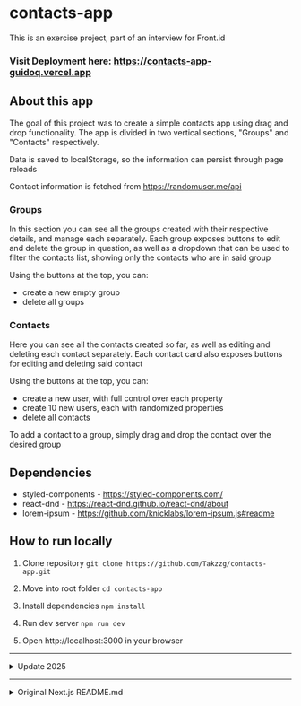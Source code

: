 # contacts-app

This is an exercise project, part of an interview for Front.id

### Visit Deployment here: https://contacts-app-guidoq.vercel.app

## About this app

The goal of this project was to create a simple contacts app using drag and drop functionality. The app is divided in two vertical sections, "Groups" and "Contacts" respectively.

Data is saved to localStorage, so the information can persist through page reloads

Contact information is fetched from https://randomuser.me/api

### Groups

In this section you can see all the groups created with their respective details, and manage each separately. Each group exposes buttons to edit and delete the group in question, as well as a dropdown that can be used to filter the contacts list, showing only the contacts who are in said group

Using the buttons at the top, you can:
- create a new empty group
- delete all groups

### Contacts

Here you can see all the contacts created so far, as well as editing and deleting each contact separately. Each contact card also exposes buttons for editing and deleting said contact

Using the buttons at the top, you can:
- create a new user, with full control over each property
- create 10 new users, each with randomized properties
- delete all contacts

To add a contact to a group, simply drag and drop the contact over the desired group

## Dependencies

- styled-components - https://styled-components.com/
- react-dnd - https://react-dnd.github.io/react-dnd/about
- lorem-ipsum - https://github.com/knicklabs/lorem-ipsum.js#readme

## How to run locally

1. Clone repository `git clone https://github.com/Takzzg/contacts-app.git`

2. Move into root folder `cd contacts-app`

3. Install dependencies `npm install`

4. Run dev server `npm run dev`

5. Open http://localhost:3000 in your browser

--- 

<details>
<summary>Update 2025</summary>

- fix images not working on deployment (use unoptimized tag)
- remove unnecessary images domain from next.config.js
- sort contacts section top buttons
- update README.md
</details>

---

<details>
    <summary>Original Next.js README.md</summary>

### This is a [Next.js](https://nextjs.org/) project bootstrapped with [`create-next-app`](https://github.com/vercel/next.js/tree/canary/packages/create-next-app).

## Getting Started

First, run the development server:

```bash
npm run dev
# or
yarn dev
```

Open [http://localhost:3000](http://localhost:3000) with your browser to see the result.

You can start editing the page by modifying `pages/index.js`. The page auto-updates as you edit the file.

[API routes](https://nextjs.org/docs/api-routes/introduction) can be accessed on [http://localhost:3000/api/hello](http://localhost:3000/api/hello). This endpoint can be edited in `pages/api/hello.js`.

The `pages/api` directory is mapped to `/api/*`. Files in this directory are treated as [API routes](https://nextjs.org/docs/api-routes/introduction) instead of React pages.

## Learn More

To learn more about Next.js, take a look at the following resources:

- [Next.js Documentation](https://nextjs.org/docs) - learn about Next.js features and API.
- [Learn Next.js](https://nextjs.org/learn) - an interactive Next.js tutorial.

You can check out [the Next.js GitHub repository](https://github.com/vercel/next.js/) - your feedback and contributions are welcome!

## Deploy on Vercel

The easiest way to deploy your Next.js app is to use the [Vercel Platform](https://vercel.com/new?utm_medium=default-template&filter=next.js&utm_source=create-next-app&utm_campaign=create-next-app-readme) from the creators of Next.js.

Check out our [Next.js deployment documentation](https://nextjs.org/docs/deployment) for more details.
</details>